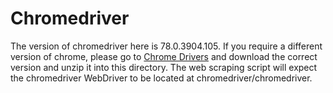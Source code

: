 # Chromedriver

The version of chromedriver here is 78.0.3904.105.  If you require a different version of chrome, please go to [Chrome Drivers](https://chromedriver.chromium.org/downloads) and download the correct version and unzip it into this directory.  The web scraping script will expect the chromedriver WebDriver to be located at chromedriver/chromedriver.
